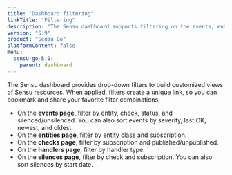 ```yaml
---
title: "Dashboard filtering"
linkTitle: "Filtering"
description: "The Sensu dashboard supports filtering on the events, entities, checks, handlers, and silences pages. Read the doc to learn more."
version: "5.9"
product: "Sensu Go"
platformContent: false
menu:
  sensu-go-5.9:
    parent: dashboard
---
```


The Sensu dashboard provides drop-down filters to build customized views of Sensu resources.
When applied, filters create a unique link, so you can bookmark and share your favorite filter combinations.

- On the **events page**, filter by entity, check, status, and silenced/unsilenced. You can also sort events by severity, last OK, newest, and oldest.
- On the **entities page**, filter by entity class and subscription.
- On the **checks page**, filter by subscription and published/unpublished.
- On the **handlers page**, filter by handler type.
- On the **silences page**, filter by check and subscription. You can also sort silences by start date.
